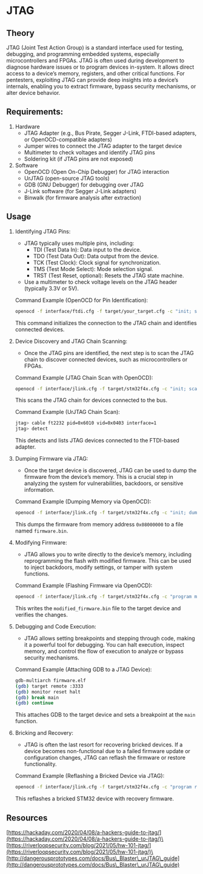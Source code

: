 # JTAG

## **Theory**

JTAG (Joint Test Action Group) is a standard interface used for testing, debugging, and programming embedded systems, especially microcontrollers and FPGAs. JTAG is often used during development to diagnose hardware issues or to program devices in-system. It allows direct access to a device’s memory, registers, and other critical functions. For pentesters, exploiting JTAG can provide deep insights into a device’s internals, enabling you to extract firmware, bypass security mechanisms, or alter device behavior.

## **Requirements:**

1. Hardware
   * JTAG Adapter (e.g., Bus Pirate, Segger J-Link, FTDI-based adapters, or OpenOCD-compatible adapters)
   * Jumper wires to connect the JTAG adapter to the target device
   * Multimeter to check voltages and identify JTAG pins
   * Soldering kit (if JTAG pins are not exposed)
2. Software
   * OpenOCD (Open On-Chip Debugger) for JTAG interaction
   * UrJTAG (open-source JTAG tools)
   * GDB (GNU Debugger) for debugging over JTAG
   * J-Link software (for Segger J-Link adapters)
   * Binwalk (for firmware analysis after extraction)

## **Usage**

1.  Identifying JTAG Pins:

    * JTAG typically uses multiple pins, including:
      * TDI (Test Data In): Data input to the device.
      * TDO (Test Data Out): Data output from the device.
      * TCK (Test Clock): Clock signal for synchronization.
      * TMS (Test Mode Select): Mode selection signal.
      * TRST (Test Reset, optional): Resets the JTAG state machine.
    * Use a multimeter to check voltage levels on the JTAG header (typically 3.3V or 5V).

    Command Example (OpenOCD for Pin Identification):

    ```bash
    openocd -f interface/ftdi.cfg -f target/your_target.cfg -c "init; scan_chain; shutdown"
    ```

    This command initializes the connection to the JTAG chain and identifies connected devices.
2.  Device Discovery and JTAG Chain Scanning:

    * Once the JTAG pins are identified, the next step is to scan the JTAG chain to discover connected devices, such as microcontrollers or FPGAs.

    Command Example (JTAG Chain Scan with OpenOCD):

    ```bash
    openocd -f interface/jlink.cfg -f target/stm32f4x.cfg -c "init; scan_chain; shutdown"
    ```

    This scans the JTAG chain for devices connected to the bus.

    Command Example (UrJTAG Chain Scan):

    ```bash
    jtag> cable ft2232 pid=0x6010 vid=0x0403 interface=1
    jtag> detect
    ```

    This detects and lists JTAG devices connected to the FTDI-based adapter.
3.  Dumping Firmware via JTAG:

    * Once the target device is discovered, JTAG can be used to dump the firmware from the device’s memory. This is a crucial step in analyzing the system for vulnerabilities, backdoors, or sensitive information.

    Command Example (Dumping Memory via OpenOCD):

    ```bash
    openocd -f interface/jlink.cfg -f target/stm32f4x.cfg -c "init; dump_image firmware.bin 0x08000000 0x10000; shutdown"
    ```

    This dumps the firmware from memory address `0x08000000` to a file named `firmware.bin`.
4.  Modifying Firmware:

    * JTAG allows you to write directly to the device’s memory, including reprogramming the flash with modified firmware. This can be used to inject backdoors, modify settings, or tamper with system functions.

    Command Example (Flashing Firmware via OpenOCD):

    ```bash
    openocd -f interface/jlink.cfg -f target/stm32f4x.cfg -c "program modified_firmware.bin 0x08000000 verify reset exit"
    ```

    This writes the `modified_firmware.bin` file to the target device and verifies the changes.
5.  Debugging and Code Execution:

    * JTAG allows setting breakpoints and stepping through code, making it a powerful tool for debugging. You can halt execution, inspect memory, and control the flow of execution to analyze or bypass security mechanisms.

    Command Example (Attaching GDB to a JTAG Device):

    ```bash
    gdb-multiarch firmware.elf
    (gdb) target remote :3333
    (gdb) monitor reset halt
    (gdb) break main
    (gdb) continue
    ```

    This attaches GDB to the target device and sets a breakpoint at the `main` function.
6.  Bricking and Recovery:

    * JTAG is often the last resort for recovering bricked devices. If a device becomes non-functional due to a failed firmware update or configuration changes, JTAG can reflash the firmware or restore functionality.

    Command Example (Reflashing a Bricked Device via JTAG):

    ```bash
    openocd -f interface/jlink.cfg -f target/stm32f4x.cfg -c "program recovery_firmware.bin 0x08000000 verify reset exit"
    ```

    This reflashes a bricked STM32 device with recovery firmware.

## Resources

[https://hackaday.com/2020/04/08/a-hackers-guide-to-jtag/](https://hackaday.com/2020/04/08/a-hackers-guide-to-jtag/)\
[https://riverloopsecurity.com/blog/2021/05/hw-101-jtag/](https://riverloopsecurity.com/blog/2021/05/hw-101-jtag/)\
[http://dangerousprototypes.com/docs/Bus\_Blaster\_urJTAG\_guide](http://dangerousprototypes.com/docs/Bus\_Blaster\_urJTAG\_guide)
